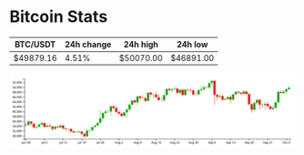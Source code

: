 # Bitcoin Stats

BTC/USDT|24h change|24h high|24h low|
|---|---|---|---|
|$49879.16|4.51%|$50070.00|$46891.00|

<img src="./chart.svg">
